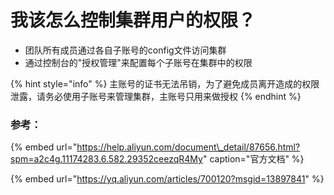 # 我该怎么控制集群用户的权限？

* 团队所有成员通过各自子账号的config文件访问集群
* 通过控制台的"授权管理"来配置每个子账号在集群中的权限

{% hint style="info" %}
主账号的证书无法吊销，为了避免成员离开造成的权限泄露，请务必使用子账号来管理集群，主账号只用来做授权
{% endhint %}

### 参考：

{% embed url="https://help.aliyun.com/document\_detail/87656.html?spm=a2c4g.11174283.6.582.29352ceezqR4My" caption="官方文档" %}

{% embed url="https://yq.aliyun.com/articles/700120?msgid=13897841" %}



